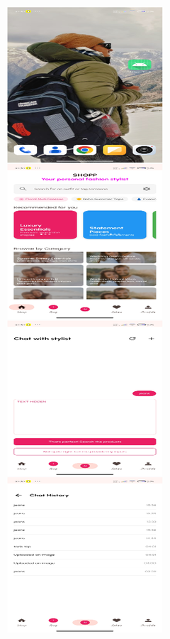 <img src = "screenshots/Screenshot_2025-04-03-22-30-00-356_com.miui.home.jpg" width = 350 height = 350/>
<img src = "screenshots/Screenshot_2025-04-03-22-30-09-226_com.mdev.attyrtask.jpg" width = 350 height = 350/>
<img src = "screenshots/Screenshot_2025-04-03-22-30-14-712_com.mdev.attyrtask.jpg" width = 350 height = 350/>
<img src = "screenshots/Screenshot_2025-04-03-22-30-19-740_com.mdev.attyrtask.jpg" width = 350 height = 350/>
